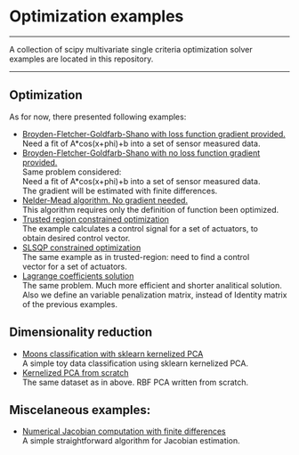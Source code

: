 # Optimization examples
---

A collection of scipy multivariate single criteria optimization solver
examples are located in this repository.

---

## Optimization
As for now, there presented following examples:
- [Broyden-Fletcher-Goldfarb-Shano with loss function gradient provided.](bfgs_grad.py)  
Need a fit of A*cos(x+phi)+b into a set of sensor measured data.  
- [Broyden-Fletcher-Goldfarb-Shano with no loss function gradient provided.](bfgs_nograd.py)  
Same problem considered:  
Need a fit of A*cos(x+phi)+b into a set of sensor measured data.  
The gradient will be estimated with finite differences.  
- [Nelder-Mead algorithm. No gradient needed.](nelder_mead.py)  
This algorithm requires only the definition of function been optimized.  
- [Trusted region constrained optimization](trust_constr.py)  
The example calculates a control signal for a set of actuators, to  
obtain desired control vector.  
- [SLSQP constrained optimization](slsqp.py)  
The same example as in trusted-region: need to find a control  
vector for a set of actuators.  
- [Lagrange coefficients solution](Lagrange_coeffs.py)  
The same problem. Much more efficient and shorter analitical solution.  
Also we define an variable penalization matrix, instead of Identity matrix  
of the previous examples.  

## Dimensionality reduction
- [Moons classification with sklearn kernelized PCA](PCA_moons_simple.py)  
A simple toy data classification using sklearn kernelized PCA.  
- [Kernelized PCA from scratch](PCA_moons_hard.py)  
The same dataset as in above. RBF PCA written from scratch.  

## Miscelaneous examples:
- [Numerical Jacobian computation with finite differences](Jacobian_2point.py)  
A simple straightforward algorithm for Jacobian estimation.
